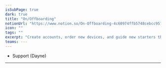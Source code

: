 ```yaml
---
isSubPage: true
dark: true
title: "On/Offboarding"
notionUrl: "https://www.notion.so/On-Offboarding-4c60974ffb5748cebcc957557bf8dec6"
icon: ""
tags: ""
excerpt: "Create accounts, order new devices, and guide new starters through logging in, understanding your security policies and how to use your systems.   "
teams: ---
---
```

 - Support (Dayne)
---
